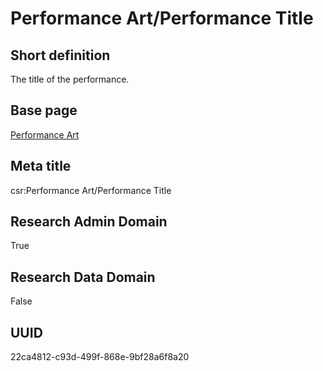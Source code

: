# Performance Art/Performance Title
## Short definition
The title of the performance.
## Base page
[Performance Art](https://github.com/EuroCRIS/CASRAI-Dictionairies/blob/main/Objects/Performance%20Art.md)
## Meta title
csr:Performance Art/Performance Title
## Research Admin Domain
True
## Research Data Domain
False
## UUID
22ca4812-c93d-499f-868e-9bf28a6f8a20
